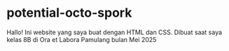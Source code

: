 # potential-octo-spork
Hallo! Ini website yang saya buat dengan HTML dan CSS. Dibuat saat saya kelas 8B di Ora et Labora Pamulang bulan Mei 2025
